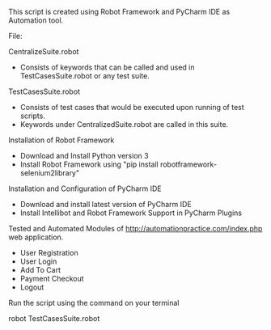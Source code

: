 This script is created using Robot Framework and PyCharm IDE as Automation tool.

File:

CentralizeSuite.robot
  - Consists of keywords that can be called and used in TestCasesSuite.robot or any test suite.
  
TestCasesSuite.robot
  - Consists of test cases that would be executed upon running of test scripts.
  - Keywords under CentralizedSuite.robot are called in this suite.

Installation of Robot Framework
 - Download and Install Python version 3
 - Install Robot Framework using "pip install robotframework-selenium2library"

Installation and Configuration of PyCharm IDE
  - Download and install latest version of PyCharm IDE
  - Install Intellibot and Robot Framework Support in PyCharm Plugins
  
Tested and Automated Modules of http://automationpractice.com/index.php web application.
  - User Registration
  - User Login
  - Add To Cart
  - Payment Checkout
  - Logout
  
Run the script using the command on your terminal
  
  robot TestCasesSuite.robot
